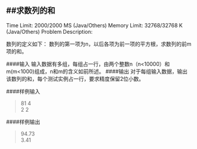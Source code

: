 ##求数列的和
----
Time Limit: 2000/2000 MS (Java/Others) Memory Limit: 32768/32768 K (Java/Others)
Problem Description:

数列的定义如下：
数列的第一项为n，以后各项为前一项的平方根，求数列的前m项的和。

####输入
输入数据有多组，每组占一行，由两个整数n（n<10000）和m(m<1000)组成，n和m的含义如前所述。
####输出
对于每组输入数据，输出该数列的和，每个测试实例占一行，要求精度保留2位小数。

####样例输入

> 81  4  
> 2  2 

####样例输出
>94.73  
>3.41